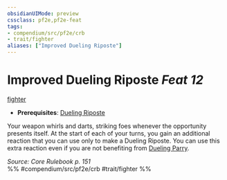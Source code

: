 ```yaml
---
obsidianUIMode: preview
cssclass: pf2e,pf2e-feat
tags:
- compendium/src/pf2e/crb
- trait/fighter
aliases: ["Improved Dueling Riposte"]
---
```

# Improved Dueling Riposte  *Feat 12*  
[fighter](Reference/Rules/Traits/fighter.md "Fighter Class Trait")  

- **Prerequisites**: [Dueling Riposte](dueling-riposte.md)

Your weapon whirls and darts, striking foes whenever the opportunity presents itself. At the start of each of your turns, you gain an additional reaction that you can use only to make a Dueling Riposte. You can use this extra reaction even if you are not benefiting from [Dueling Parry](dueling-parry.md).

*Source: Core Rulebook p. 151*  
%% #compendium/src/pf2e/crb #trait/fighter %%